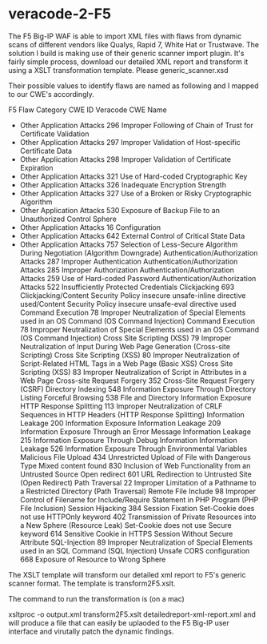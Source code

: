 # veracode-2-F5

The F5 Big-IP WAF is able to import XML files with flaws from dynamic scans of different vendors like Qualys, Rapid 7, White Hat or Trustwave. The solution I build is making use of their generic scanner import plugin. It's fairly simple process, download our detailed XML report and transform it using a XSLT transformation template. Please generic_scanner.xsd

Their possible values to identify flaws are named as following and I mapped to our CWE's accordingly.

F5 Flaw Category	CWE ID	Veracode CWE Name
 	 	 
* Other Application Attacks	296	Improper Following of Chain of Trust for Certificate Validation
* Other Application Attacks	297	Improper Validation of Host-specific Certificate Data
* Other Application Attacks	298	Improper Validation of Certificate Expiration
* Other Application Attacks	321	Use of Hard-coded Cryptographic Key
* Other Application Attacks	326	Inadequate Encryption Strength
* Other Application Attacks	327	Use of a Broken or Risky Cryptographic Algorithm
* Other Application Attacks	530	Exposure of Backup File to an Unauthorized Control Sphere
* Other Application Attacks	16	Configuration
* Other Application Attacks	642	External Control of Critical State Data
* Other Application Attacks	757	Selection of Less-Secure Algorithm During Negotiation (Algorithm Downgrade)
Authentication/Authorization Attacks	287	Improper Authentication
Authentication/Authorization Attacks	285	Improper Authorization
Authentication/Authorization Attacks	259	Use of Hard-coded Password
Authentication/Authorization Attacks	522	Insufficiently Protected Credentials
Clickjacking	693	Clickjacking/Content Security Policy insecure unsafe-inline directive used/Content Security Policy insecure unsafe-eval directive used
Command Execution	78	Improper Neutralization of Special Elements used in an OS Command (OS Command Injection)
Command Execution	78	Improper Neutralization of Special Elements used in an OS Command (OS Command Injection)
Cross Site Scripting (XSS)	79	Improper Neutralization of Input During Web Page Generation (Cross-site Scripting)
Cross Site Scripting (XSS)	80	Improper Neutralization of Script-Related HTML Tags in a Web Page (Basic XSS)
Cross Site Scripting (XSS)	83	Improper Neutralization of Script in Attributes in a Web Page
Cross-site Request Forgery	352	Cross-Site Request Forgery (CSRF)
Directory Indexing	548	Information Exposure Through Directory Listing
Forceful Browsing	538	File and Directory Information Exposure
HTTP Response Splitting	113	Improper Neutralization of CRLF Sequences in HTTP Headers (HTTP Response Splitting)
Information Leakage	200	Information Exposure
Information Leakage	209	Information Exposure Through an Error Message
Information Leakage	215	Information Exposure Through Debug Information
Information Leakage	526	Information Exposure Through Environmental Variables
Malicious File Upload	434	Unrestricted Upload of File with Dangerous Type
Mixed content found	830	Inclusion of Web Functionality from an Untrusted Source
Open redirect	601	URL Redirection to Untrusted Site (Open Redirect)
Path Traversal	22	Improper Limitation of a Pathname to a Restricted Directory (Path Traversal)
Remote File Include	98	Improper Control of Filename for Include/Require Statement in PHP Program (PHP File Inclusion)
Session Hijacking	384	Session Fixation
Set-Cookie does not use HTTPOnly keyword	402	Transmission of Private Resources into a New Sphere (Resource Leak)
Set-Cookie does not use Secure keyword	614	Sensitive Cookie in HTTPS Session Without Secure Attribute
SQL-Injection	89	Improper Neutralization of Special Elements used in an SQL Command (SQL Injection)
Unsafe CORS configuration	668	Exposure of Resource to Wrong Sphere
 

The XSLT template will transform our detailed xml report to F5's generic scanner format. The template is transform2F5.xslt.

The command to run the transformation is (on a mac) 

xsltproc  -o output.xml transform2F5.xslt detailedreport-xml-report.xml
and will produce a file that can easily be uplaoded to the F5 Big-IP user interface and virutally patch the dynamic findings.


